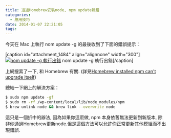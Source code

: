 ```yaml
---
title: 透過Homebrew安裝node, npm update報錯
categories:
  - 應用技巧
date: 2014-01-07 22:21:05
tags:
---
```


今天在 Mac 上執行 nom update -g 的最後收到了下面的錯誤提示：

[caption id="attachment_1484" align="alignnone" width="300"][![nom update -g 執行出錯](/wp-content/uploads/2014/01/螢幕快照-2014-01-07-22.14.48-300x210.png)](/wp-content/uploads/2014/01/螢幕快照-2014-01-07-22.14.48-e1389272840770.png) nom update -g 執行出錯[/caption]

上網搜索了一下, 和 Homebrew 有關. (詳見[Homebrew installed npm can't upgrade itself](https://github.com/Homebrew/homebrew/issues/22408 "Homebrew installed npm can"))

<!--more-->

總結一下網上的解決方案：

```bash
$ sudo npm update -gf
$ sudo rm -rf /wp-content/local/lib/node_modules/npm
$ brew unlink node && brew link --overwrite node
```

這只是一個折中的辦法, 因為如果你這麽做, npm 本身依舊無法更新到新版本, 除非你通過Homebrew更新node.但是這個方法可以允許你正常更新其他模組而不出現錯誤.
